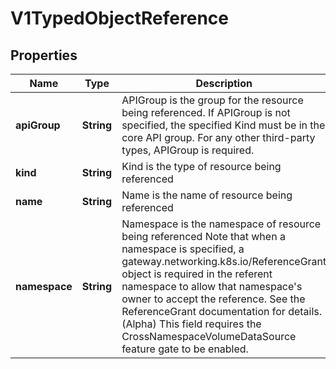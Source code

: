 

# V1TypedObjectReference


## Properties

| Name | Type | Description | Notes |
|------------ | ------------- | ------------- | -------------|
|**apiGroup** | **String** | APIGroup is the group for the resource being referenced. If APIGroup is not specified, the specified Kind must be in the core API group. For any other third-party types, APIGroup is required. |  [optional] |
|**kind** | **String** | Kind is the type of resource being referenced |  |
|**name** | **String** | Name is the name of resource being referenced |  |
|**namespace** | **String** | Namespace is the namespace of resource being referenced Note that when a namespace is specified, a gateway.networking.k8s.io/ReferenceGrant object is required in the referent namespace to allow that namespace&#39;s owner to accept the reference. See the ReferenceGrant documentation for details. (Alpha) This field requires the CrossNamespaceVolumeDataSource feature gate to be enabled. |  [optional] |



